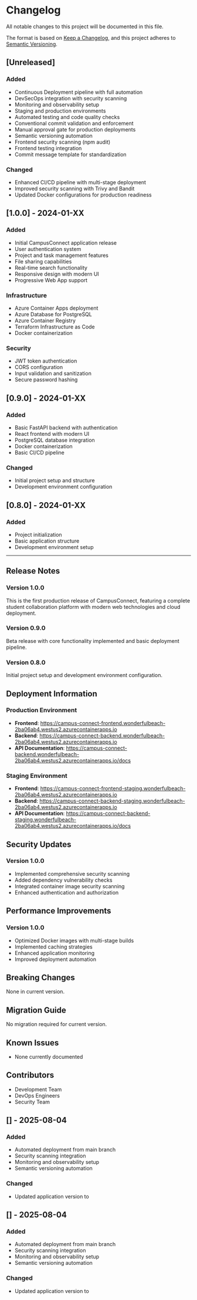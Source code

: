 # Changelog

All notable changes to this project will be documented in this file.

The format is based on [Keep a Changelog](https://keepachangelog.com/en/1.0.0/),
and this project adheres to [Semantic Versioning](https://semver.org/spec/v2.0.0.html).

## [Unreleased]

### Added
- Continuous Deployment pipeline with full automation
- DevSecOps integration with security scanning
- Monitoring and observability setup
- Staging and production environments
- Automated testing and code quality checks
- Conventional commit validation and enforcement
- Manual approval gate for production deployments
- Semantic versioning automation
- Frontend security scanning (npm audit)
- Frontend testing integration
- Commit message template for standardization

### Changed
- Enhanced CI/CD pipeline with multi-stage deployment
- Improved security scanning with Trivy and Bandit
- Updated Docker configurations for production readiness

## [1.0.0] - 2024-01-XX

### Added
- Initial CampusConnect application release
- User authentication system
- Project and task management features
- File sharing capabilities
- Real-time search functionality
- Responsive design with modern UI
- Progressive Web App support

### Infrastructure
- Azure Container Apps deployment
- Azure Database for PostgreSQL
- Azure Container Registry
- Terraform Infrastructure as Code
- Docker containerization

### Security
- JWT token authentication
- CORS configuration
- Input validation and sanitization
- Secure password hashing

## [0.9.0] - 2024-01-XX

### Added
- Basic FastAPI backend with authentication
- React frontend with modern UI
- PostgreSQL database integration
- Docker containerization
- Basic CI/CD pipeline

### Changed
- Initial project setup and structure
- Development environment configuration

## [0.8.0] - 2024-01-XX

### Added
- Project initialization
- Basic application structure
- Development environment setup

---

## Release Notes

### Version 1.0.0
This is the first production release of CampusConnect, featuring a complete student collaboration platform with modern web technologies and cloud deployment.

### Version 0.9.0
Beta release with core functionality implemented and basic deployment pipeline.

### Version 0.8.0
Initial project setup and development environment configuration.

## Deployment Information

### Production Environment
- **Frontend**: https://campus-connect-frontend.wonderfulbeach-2ba06ab4.westus2.azurecontainerapps.io
- **Backend**: https://campus-connect-backend.wonderfulbeach-2ba06ab4.westus2.azurecontainerapps.io
- **API Documentation**: https://campus-connect-backend.wonderfulbeach-2ba06ab4.westus2.azurecontainerapps.io/docs

### Staging Environment
- **Frontend**: https://campus-connect-frontend-staging.wonderfulbeach-2ba06ab4.westus2.azurecontainerapps.io
- **Backend**: https://campus-connect-backend-staging.wonderfulbeach-2ba06ab4.westus2.azurecontainerapps.io
- **API Documentation**: https://campus-connect-backend-staging.wonderfulbeach-2ba06ab4.westus2.azurecontainerapps.io/docs

## Security Updates

### Version 1.0.0
- Implemented comprehensive security scanning
- Added dependency vulnerability checks
- Integrated container image security scanning
- Enhanced authentication and authorization

## Performance Improvements

### Version 1.0.0
- Optimized Docker images with multi-stage builds
- Implemented caching strategies
- Enhanced application monitoring
- Improved deployment automation

## Breaking Changes

None in current version.

## Migration Guide

No migration required for current version.

## Known Issues

- None currently documented

## Contributors

- Development Team
- DevOps Engineers
- Security Team 

## [] - 2025-08-04

### Added
- Automated deployment from main branch
- Security scanning integration
- Monitoring and observability setup
- Semantic versioning automation

### Changed
- Updated application version to 

## [] - 2025-08-04

### Added
- Automated deployment from main branch
- Security scanning integration
- Monitoring and observability setup
- Semantic versioning automation

### Changed
- Updated application version to 


